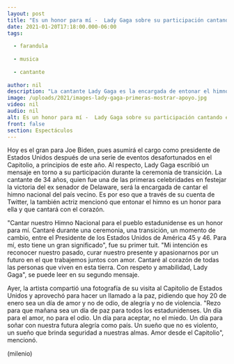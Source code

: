 ```yaml
---
layout: post
title: "Es un honor para mí -  Lady Gaga sobre su participación cantando el himno en la investidura de Biden"
date: 2021-01-20T17:18:00.000-06:00
tags:
  
  - farandula
  
  - musica
  
  - cantante
  
author: nil
description: "La cantante Lady Gaga es la encargada de entonar el himno nacional de Estados Unidos en el marco de la toma de posesión de Joe Biden. "
image: /uploads/2021/images-lady-gaga-primeras-mostrar-apoyo.jpg
video: nil
audio: nil
alt: Es un honor para mí -  Lady Gaga sobre su participación cantando el himno en la investidura de Biden
front: false
section: Espectáculos
---
```


Hoy es el gran para Joe Biden, pues asumirá el cargo como presidente de Estados Unidos después de una serie de eventos desafortunados en el Capitolio, a principios de este año. Al respecto, Lady Gaga escribió un mensaje en torno a su participación durante la ceremonia de transición. La cantante de 34 años, quien fue una de las primeras celebridades en festejar la victoria del ex senador de Delaware, será la encargada de cantar el himno nacional del país vecino. Es por eso que a través de su cuenta de Twitter, la también actriz mencionó que entonar el himno es un honor para ella y que cantará con el corazón. 

"Cantar nuestro Himno Nacional para el pueblo estadunidense es un honor para mí. Cantaré durante una ceremonia, una transición, un momento de cambio, entre el Presidente de los Estados Unidos de América 45 y 46. Para mí, esto tiene un gran significado", fue su primer tuit. "Mi intención es reconocer nuestro pasado, curar nuestro presente y apasionarnos por un futuro en el que trabajemos juntos con amor. Cantaré al corazón de todas las personas que viven en esta tierra. Con respeto y amabilidad, Lady Gaga", se puede leer en su segundo mensaje.

Ayer, la artista compartió una fotografía de su visita al Capitolio de Estados Unidos y aprovechó para hacer un llamado a la paz, pidiendo que hoy 20 de enero sea un día de amor y no de odio, de alegría y no de violencia. "Rezo para que mañana sea un día de paz para todos los estadunidenses. Un día para el amor, no para el odio. Un día para aceptar, no el miedo. Un día para soñar con nuestra futura alegría como país. Un sueño que no es violento, un sueño que brinda seguridad a nuestras almas. Amor desde el Capitolio", mencionó. 

(milenio)